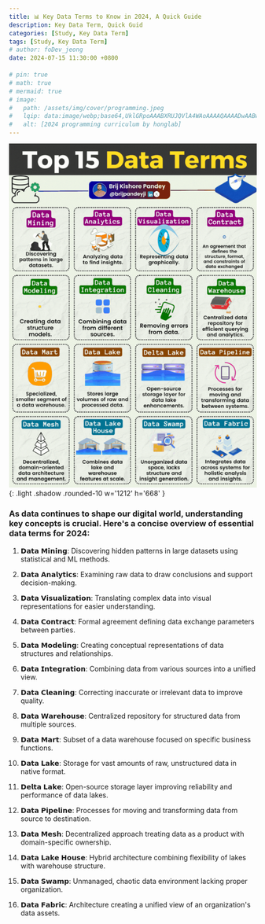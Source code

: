 ```yaml
---
title: 📊 Key Data Terms to Know in 2024, A Quick Guide
description: Key Data Term, Quick Guid
categories: [Study, Key Data Term]
tags: [Study, Key Data Term]
# author: foDev_jeong
date: 2024-07-15 11:30:00 +0800

# pin: true
# math: true
# mermaid: true
# image:
#   path: /assets/img/cover/programming.jpeg
#   lqip: data:image/webp;base64,UklGRpoAAABXRUJQVlA4WAoAAAAQAAAADwAABwAAQUxQSDIAAAARL0AmbZurmr57yyIiqE8oiG0bejIYEQTgqiDA9vqnsUSI6H+oAERp2HZ65qP/VIAWAFZQOCBCAAAA8AEAnQEqEAAIAAVAfCWkAALp8sF8rgRgAP7o9FDvMCkMde9PK7euH5M1m6VWoDXf2FkP3BqV0ZYbO6NA/VFIAAAA
#   alt: [2024 programming curriculum by honglab]
---
```


![ Top 15 Data Terms ](/assets/img/blog/Top-15-data-terms.gif){: .light .shadow .rounded-10 w='1212' h='668' }

### As data continues to shape our digital world, understanding key concepts is crucial. Here's a concise overview of essential data terms for 2024:

1. 𝗗𝗮𝘁𝗮 𝗠𝗶𝗻𝗶𝗻𝗴: Discovering hidden patterns in large datasets using statistical and ML methods.

2. 𝗗𝗮𝘁𝗮 𝗔𝗻𝗮𝗹𝘆𝘁𝗶𝗰𝘀: Examining raw data to draw conclusions and support decision-making.

3. 𝗗𝗮𝘁𝗮 𝗩𝗶𝘀𝘂𝗮𝗹𝗶𝘇𝗮𝘁𝗶𝗼𝗻: Translating complex data into visual representations for easier understanding.

4. 𝗗𝗮𝘁𝗮 𝗖𝗼𝗻𝘁𝗿𝗮𝗰𝘁: Formal agreement defining data exchange parameters between parties.

5. 𝗗𝗮𝘁𝗮 𝗠𝗼𝗱𝗲𝗹𝗶𝗻𝗴: Creating conceptual representations of data structures and relationships.

6. 𝗗𝗮𝘁𝗮 𝗜𝗻𝘁𝗲𝗴𝗿𝗮𝘁𝗶𝗼𝗻: Combining data from various sources into a unified view.

7. 𝗗𝗮𝘁𝗮 𝗖𝗹𝗲𝗮𝗻𝗶𝗻𝗴: Correcting inaccurate or irrelevant data to improve quality.

8. 𝗗𝗮𝘁𝗮 𝗪𝗮𝗿𝗲𝗵𝗼𝘂𝘀𝗲: Centralized repository for structured data from multiple sources.

9. 𝗗𝗮𝘁𝗮 𝗠𝗮𝗿𝘁: Subset of a data warehouse focused on specific business functions.

10. 𝗗𝗮𝘁𝗮 𝗟𝗮𝗸𝗲: Storage for vast amounts of raw, unstructured data in native format.

11. 𝗗𝗲𝗹𝘁𝗮 𝗟𝗮𝗸𝗲: Open-source storage layer improving reliability and performance of data lakes.

12. 𝗗𝗮𝘁𝗮 𝗣𝗶𝗽𝗲𝗹𝗶𝗻𝗲: Processes for moving and transforming data from source to destination.

13. 𝗗𝗮𝘁𝗮 𝗠𝗲𝘀𝗵: Decentralized approach treating data as a product with domain-specific ownership.

14. 𝗗𝗮𝘁𝗮 𝗟𝗮𝗸𝗲 𝗛𝗼𝘂𝘀𝗲: Hybrid architecture combining flexibility of lakes with warehouse structure.

15. 𝗗𝗮𝘁𝗮 𝗦𝘄𝗮𝗺𝗽: Unmanaged, chaotic data environment lacking proper organization.

16. 𝗗𝗮𝘁𝗮 𝗙𝗮𝗯𝗿𝗶𝗰: Architecture creating a unified view of an organization's data assets.
